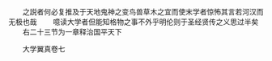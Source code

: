 <!-- { "loadSidebar": true } -->
　　之説者何必复推及于天地鬼神之变鸟兽草木之宜而使末学者惊怖其言若河汉而无极也哉
　　噫读大学者但能知格物之事不外乎明伦则于圣经贤传之义思过半矣
　　右二十三节为一章释治国平天下








　　大学翼真卷七
